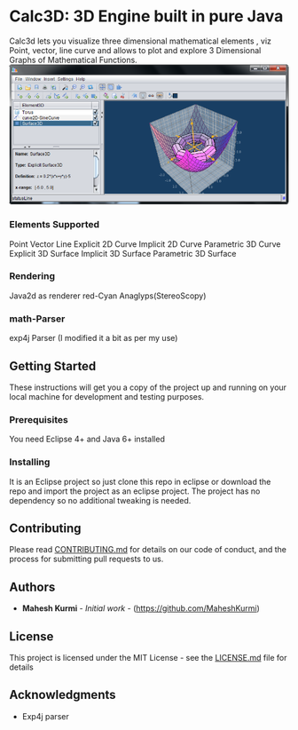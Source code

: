 # Calc3D: 3D Engine built in pure Java

Calc3d lets you visualize three dimensional mathematical elements , viz Point, vector, line curve and allows to plot and explore 3 Dimensional Graphs of Mathematical Functions.
![Calc3d Screenshot](calc3d/calc3d_screenshot.png?raw=true "Calc3d Screenshot")
### Elements Supported

Point
Vector
Line
Explicit 2D Curve
Implicit 2D Curve
Parametric 3D Curve
Explicit 3D Surface
Implicit 3D Surface
Parametric 3D Surface

### Rendering
Java2d as renderer
red-Cyan Anaglyps(StereoScopy)

### math-Parser
exp4j Parser (I modified it a bit as per my use)


## Getting Started

These instructions will get you a copy of the project up and running on your local machine for development and testing purposes.

### Prerequisites

You need Eclipse 4+ and Java 6+ installed


### Installing

It is an Eclipse project so just clone this repo in eclipse or download the repo and import the project as an eclipse project.
The project has no dependency so no additional tweaking is needed.


## Contributing

Please read [CONTRIBUTING.md](https://gist.github.com/PurpleBooth/b24679402957c63ec426) for details on our code of conduct, and the process for submitting pull requests to us.


## Authors

* **Mahesh Kurmi** - *Initial work* - (https://github.com/MaheshKurmi)


## License

This project is licensed under the MIT License - see the [LICENSE.md](LICENSE.md) file for details

## Acknowledgments

* Exp4j parser

